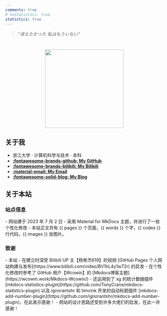 ```yaml
---
comments: true
# nostatistics: true
statistics: true
---
```


> *“消えたかった 私はもういない”*

<h1></h1>

<div align="center">
  <img src="https://s2.loli.net/2025/08/27/oihwQUc2gJ1OCbl.png" width=250>
</div>

<h2>关于我</h2>

- 浙江大学 · 计算机科学与技术 · 本科
- **[:fontawesome-brands-github: My GitHub](https://github.com/flyburg)**
- **[:fontawesome-brands-bilibili: My Bilibili](https://space.bilibili.com/85414704)**
- **[:material-email: My Email](mailto:<flyburg@outlook.com>)**
- **[:fontawesome-solid-blog: My Blog](https://blog.flyburg.cc/)**

<h2>关于本站</h2>

<h3>站点信息</h3>
- 网站建于 2023 年 7 月 2 日
- 采用 Material for MkDocs 主题，并进行了一些个性化修改
- 本站正文共有 {{ pages }} 个页面，{{ words }} 个字，{{ codes }} 行代码，{{ images }} 张图片。


<h3>致谢</h3>
- 本站
    - 在建立时深受 Bilibili UP 主【杨希杰619】的视频 [GitHub Pages 个人网站构建与发布](https://www.bilibili.com/video/BV1hL4y1w72r) 的启发
    - 在个性化修改时参考了 GitHub 用户【Wcowin】的 [Mkdocs博客主题](https://wcowin.work/Mkdocs-Wcowin/)
    - 还运用到了 xg 的统计数据插件 [mkdocs-statistics-plugin](https://github.com/TonyCrane/mkdocs-statistics-plugin) 以及 ignorantshr 和 timvink 开发的自动标题插件 [mkdocs-add-number-plugin](https://github.com/ignorantshr/mkdocs-add-number-plugin)，在此表示感谢！
- 网站的设计思路还受到许多大佬们的启发，在此一并感谢！